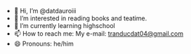 - 👋 Hi, I’m @datdauroiii
- 👀 I’m interested in reading books and teatime.
- 🌱 I’m currently learning highschool
- 📫 How to reach me: My e-mail: tranducdat04@gmail.com
- 😄 Pronouns: he/him

<!---
datdauroiii/datdauroiii is a ✨ special ✨ repository because its `README.md` (this file) appears on your GitHub profile.
You can click the Preview link to take a look at your changes.
--->
